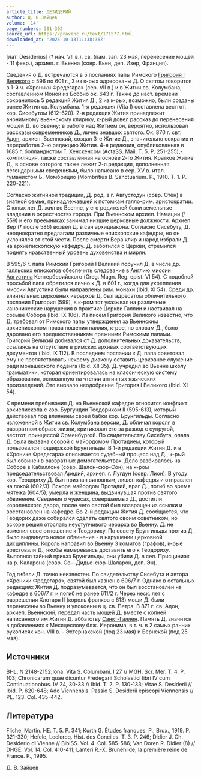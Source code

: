 ```yaml
---
article_title: ДЕЗИДЕРИЙ
author: Д. В.Зайцев
volume: '14'
page_numbers: 301-302
source_url: https://pravenc.ru/text/171577.html
downloaded_at: '2025-10-13T11:38:36Z'
---
```


[лат. Desiderius] († нач. VII в.), св. (пам. зап. 23 мая, перенесение мощей - 11 февр.), архиеп. г. Вьенна (совр. Вьен, деп. Изер, Франция).

Сведения о Д. встречаются в 5 посланиях папы Римского [Григория I Великого](<https://pravenc.ru/text/Григорий I Великий.html>) с 596 по 601 г., 3 из к-рых адресованы Д. О святом говорится в 1-й ч. «Хроники Фредегара» (сер. VII в.) и в Житии св. Колумбана, составленном Ионой из Боббио ок. 643 г. Также до наст. времени сохранилось 5 редакций Жития Д., 2 из к-рых, возможно, были созданы ранее Жития св. Колумбана. 1-я редакция (Vita I) составлена вестгот. кор. Сисебутом (612-620). 2-я редакция Жития принадлежит анонимному вьеннскому клирику, к-рый довел рассказ до перенесения мощей Д. во Вьенну; в работе над Житием он, вероятно, использовал рассказы современников Д., лично знавших святого. Ок. 870 г. свт. [Адон](https://pravenc.ru/text/Адон.html), архиеп. Вьеннский, создал 3-е Житие Д., значительно сократив и переработав 2-ю редакцию Жития. 4-я редакция, опубликованная в 1685 г. болландистом Г. Хенскенсом (ActaSS. Maii. T. 5. P. 251-255),- компиляция, также составленная на основе 2-го Жития. Краткое Житие Д., в основе которого также лежит 2-я редакция, дополненная легендарными сведениями, было написано в сер. XV в. итал. гуманистом Б. Момбрицио (Mombritius B. Sanctuarium. P., 1910. T. 1. P. 220-221).

Согласно житийной традиции, Д. род. в г. Августодун (совр. Отён) в знатной семье, принадлежавшей к потомкам галло-рим. аристократии. С юных лет Д. жил во Вьенне, у его родителей были земельные владения в окрестностях города. При Вьеннском архиеп. Намации († 559) и его преемниках занимал низшие церковные должности. Архиеп. Вер († после 586) возвел Д. в сан архидиакона. Согласно Сисебуту, Д. неоднократно предлагали различные епископские кафедры, но он уклонялся от этой чести. После смерти Вера клир и народ избрали Д. на архиепископскую кафедру. Д. заботился о Церкви, стремился поднять нравственный уровень духовенства и мирян.

В 595/6 г. папа Римский Григорий I Великий поручил Д. в числе др. галльских епископов обеспечить следование в Англию миссии [Августина](https://pravenc.ru/text/АВГУСТИН.html) Кентерберийского (Greg. Magn. Reg. epist. VI 54). С подобной просьбой папа обратился лично к Д. в 601 г., когда для укрепления миссии Августина были направлены рим. монахи (Ibid. XI 54). Среди др. влиятельных церковных иерархов Д. был адресатом обличительного послания Григория (599), в к-ром тот указывал на различные канонические нарушения в практике Церкви Галлии и настаивал на созыве Собора (Ibid. IX 106). Из писем Григория Великого известно, что Д. требовал от Римского папы утверждения за Вьеннским архиепископом права ношения паллия, к-рое, по словам Д., было даровано его предшественникам прежними Римскими папами. Григорий Великий добивался от Д. дополнительных доказательств, ссылаясь на отсутствие в римских архивах соответствующих документов (Ibid. IX 112). В последнем послании к Д. папа советовал ему не препятствовать некоему диакону оставить церковное служение ради монашеского подвига (Ibid. XII 35). Д. учредил во Вьенне школу грамматики, которая ориентировалась на классическую систему образования, основанную на чтении античных языческих произведений. Это вызвало неодобрение Григория I Великого (Ibid. XI 54).

К времени пребывания Д. на Вьеннской кафедре относится конфликт архиепископа с кор. Бургундии Теодорихом II (595-613), который действовал под влиянием своей бабки кор. Брунгильды. Согласно изложенной в Житии св. Колумбана версии, Д. обличал короля в развратном образе жизни, критиковал его за развод с супругой, вестгот. принцессой Эрменбургой. По свидетельству Сисебута, опала Д. была вызвана ссорой с майордомом Протадием, который пользовался поддержкой Брунгильды. В 1-й редакции Жития Д. и в «Хронике Фредегара» описывается судебный процесс над Д., к-рый был обвинен в развратных домогательствах. Дело разбиралось на Соборе в Кабиллоне (совр. Шалон-сюр-Сон), на к-ром председательствовал Аредий, архиеп. г. Лугдун (совр. Лион). В угоду кор. Теодориху Д. был признан виновным, лишен кафедры и отправлен на покой (602/3). Вскоре майордом Протадий, враг Д., погиб во время мятежа (604/5); умерла и женщина, выдвинувшая против святого обвинение. Сведения о чудесах, совершаемых Д., достигли королевского двора, после чего святой был возвращен из ссылки и восстановлен на кафедре. Во 2-й редакции Жития Д. сообщается, что Теодорих даже собирался сделать святого своим советником, но вскоре решил отослать неуступчивого иерарха во Вьенну. Д. не изменил свое отношение к Теодориху. По совету Брунгильды против Д. было выдвинуто новое обвинение - в нарушении церковной дисциплины. Король направил во Вьенну 3 комитов (графов), к-рые арестовали Д., якобы намереваясь доставить его к Теодориху. Выполняя тайный приказ Брунгильды, они убили Д. в сел. Присциниак на р. Каларона (совр. Сен-Дидье-сюр-Шаларон, деп. Эн).

Год гибели Д. точно неизвестен. По свидетельству Сисебута и автора «Хроники Фредегара», святой был казнен в 606/7 г. Однако в остальных редакциях Жития Д. подразумевается, что он был восстановлен на кафедре в 606/7 г. и погиб не ранее 611/2 г. Через неск. лет с разрешения Хлотаря II (король франков с 613) мощи Д. были перенесены во Вьенну и упокоены в ц. св. Петра. В 871 г. св. Адон, архиеп. Вьеннский, передал часть мощей Д. вместе с копией написанного им Жития Д. аббатству [Санкт-Галлен](https://pravenc.ru/text/Санкт-Галлен.html). Память Д. значится в добавлениях к Месяцеслову блж. Иеронима, в т. ч. в 2 самых ранних рукописях кон. VIII в. - Эхтернахской (под 23 мая) и Бернской (под 25 мая).

## Источники

BHL, N 2148-2152;Iona. Vita S. Columbani. I 27 // MGH. Scr. Mer. T. 4. P. 103; Chronicarum quae dicuntur Fredegarii Scholastici libri IV cum Continuationobus. IV 24, 30-33 // Ibid. T. 2. P. 130-133; Vitae S. Desiderii // Ibid. P. 620-648; Ado Viennensis. Passio S. Desiderii episcopi Viennensis // PL. 123. Col. 435-442.

## Литература

Fliche, Martin. HE. T. 5. P. 341; Kurth G. Études franques. P.; Brux., 1919. P. 321-330; Hefele, Leclercq. Hist. des Conciles. T. 3. P. 246; Didier J. Ch. Desiderio di Vienne // BiblSS. Vol. 4. Col. 585-586; Van Doren R. Didier (8) // DHGE. Vol. 14. Col. 410-411; Lanteri R.-X. Brunehilde, la première reine de France. P., 1995.

Д. В.  Зайцев
